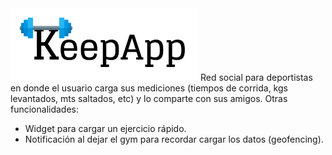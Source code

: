 <img src="https://github.com/UTN-FRBA-Mobile/KeepApp/blob/master/images/Logo-texto.png" width="300">
Red social para deportistas en donde el usuario carga sus mediciones (tiempos de corrida, kgs levantados, mts saltados, etc) y lo comparte con sus amigos.
Otras funcionalidades:

* Widget para cargar un ejercicio rápido.
* Notificación al dejar el gym para recordar cargar los datos (geofencing).
